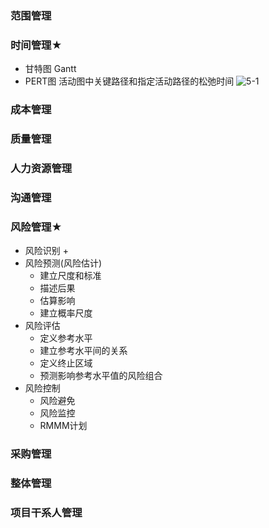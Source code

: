 ### 范围管理
### 时间管理★
  + 甘特图 Gantt
  + PERT图
    活动图中关键路径和指定活动路径的松弛时间
    ![5-1](https://github.com/flysafely/Software-Design-Engineer-Note/blob/master/%E7%AC%AC%E4%BA%94%E7%AB%A0-%E8%BD%AF%E4%BB%B6%E5%B7%A5%E7%A8%8B%E7%9A%84%E5%9F%BA%E7%A1%80%E7%9F%A5%E8%AF%86/%E6%9C%AC%E7%AB%A0%E5%9B%BE%E7%A4%BA/5-1.png)
### 成本管理
### 质量管理
### 人力资源管理
### 沟通管理
### 风险管理★
  + 风险识别
    + 
  + 风险预测(风险估计)
    + 建立尺度和标准
    + 描述后果
    + 估算影响
    + 建立概率尺度
  + 风险评估
    + 定义参考水平
    + 建立参考水平间的关系
    + 定义终止区域
    + 预测影响参考水平值的风险组合
  + 风险控制
    + 风险避免
    + 风险监控
    + RMMM计划
### 采购管理
### 整体管理
### 项目干系人管理
